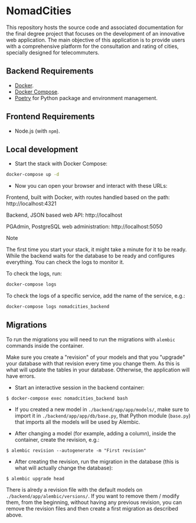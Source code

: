 # NomadCities
This repository hosts the source code and associated documentation for the final degree project that focuses on the development of an innovative web application. The main objective of this application is to provide users with a comprehensive platform for the consultation and rating of cities, specially designed for telecommuters.

## Backend Requirements

* [Docker](https://www.docker.com/).
* [Docker Compose](https://docs.docker.com/compose/install/).
* [Poetry](https://python-poetry.org/) for Python package and environment management.

## Frontend Requirements

* Node.js (with `npm`).

## Local development

* Start the stack with Docker Compose:

```bash
docker-compose up -d
```

* Now you can open your browser and interact with these URLs:

Frontend, built with Docker, with routes handled based on the path: http://localhost:4321

Backend, JSON based web API: http://localhost

PGAdmin, PostgreSQL web administration: http://localhost:5050

> [!NOTE]  
> The first time you start your stack, it might take a minute for it to be ready. While the backend waits for the database to be ready and configures everything. You can check the logs to monitor it.

To check the logs, run:

```bash
docker-compose logs
```

To check the logs of a specific service, add the name of the service, e.g.:

```bash
docker-compose logs nomadcities_backend
```

## Migrations
To run the migrations you will need to run the migrations with `alembic` commands inside the container.

Make sure you create a "revision" of your models and that you "upgrade" your database with that revision every time you change them. As this is what will update the tables in your database. Otherwise, the application will have errors.

* Start an interactive session in the backend container:

```console
$ docker-compose exec nomadcities_backend bash
```

* If you created a new model in `./backend/app/app/models/`, make sure to import it in `./backend/app/app/db/base.py`, that Python module (`base.py`) that imports all the models will be used by Alembic.

* After changing a model (for example, adding a column), inside the container, create the revision, e.g.:

```console
$ alembic revision --autogenerate -m "First revision"
```

* After creating the revision, run the migration in the database (this is what will actually change the database):

```console
$ alembic upgrade head
```

There is alredy a revision file with the default models on `./backend/app/alembic/versions/`. If you want to remove them / modify them, from the beginning, without having any previous revision, you can remove the revision files and then create a first migration as described above.